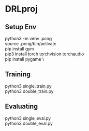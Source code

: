 # DRLproj


## Setup Env
python3 -m venv .pong \
source .pong/bin/activate \
pip install gym \
pip3 install torch torchvision torchaudio \
pip install pygame \

## Training
python3 single_train.py \
python3 double_train.py

## Evaluating
python3 single_eval.py \
python3 double_eval.py